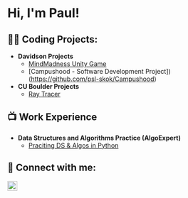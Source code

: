 <h1>Hi, I'm Paul! </h1>

<h2>👨‍💻 Coding Projects:</h2>

- <b>Davidson Projects</b>
  - [MindMadness Unity Game](https://github.com/psl-skok/MindMadness)
  - [Campushood - Software Development Project])(https://github.com/psl-skok/Campushood)
- <b>CU Boulder Projects</b>
  - [Ray Tracer](https://github.com/psl-skok/ray-tracer)

<h2>📺 Work Experience</h2>

- <b>Data Structures and Algorithms Practice (AlgoExpert)</b>
  - [Praciting DS & Algos in Python](https://github.com/joshmadakor1/Algorithms-Practice)

<h2> 🤳 Connect with me:</h2>

[<img align="left" alt="JoshMadakor | LinkedIn" width="22px" src="https://cdn.jsdelivr.net/npm/simple-icons@v3/icons/linkedin.svg" />][linkedin]


[linkedin]: https://www.linkedin.com/in/paul-skok-801191288/

<!--
**joshmadakor1/joshmadakor1** is a ✨ _special_ ✨ repository because its `README.md` (this file) appears on your GitHub profile.

Here are some ideas to get you started:

- 🔭 I’m currently working on ...
- 🌱 I’m currently learning ...
- 👯 I’m looking to collaborate on ...
- 🤔 I’m looking for help with ...
- 💬 Ask me about ...
- 📫 How to reach me: ...
- 😄 Pronouns: ...
- ⚡ Fun fact: ...
-->
